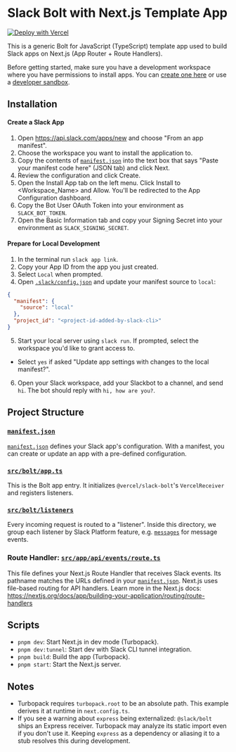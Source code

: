 # Slack Bolt with Next.js Template App

[![Deploy with Vercel](https://vercel.com/button)](https://vercel.com/new)

This is a generic Bolt for JavaScript (TypeScript) template app used to build Slack apps on Next.js (App Router + Route Handlers).

Before getting started, make sure you have a development workspace where you have permissions to install apps. You can [create one here](https://slack.com/create) or use a [developer sandbox](https://api.slack.com/developer-program).

## Installation

#### Create a Slack App

1. Open https://api.slack.com/apps/new and choose "From an app manifest".
2. Choose the workspace you want to install the application to.
3. Copy the contents of [`manifest.json`](./manifest.json) into the text box that says "Paste your manifest code here" (JSON tab) and click Next.
4. Review the configuration and click Create.
5. Open the Install App tab on the left menu. Click Install to <Workspace_Name> and Allow. You'll be redirected to the App Configuration dashboard.
6. Copy the Bot User OAuth Token into your environment as `SLACK_BOT_TOKEN`.
7. Open the Basic Information tab and copy your Signing Secret into your environment as `SLACK_SIGNING_SECRET`.

#### Prepare for Local Development

1. In the terminal run `slack app link`.
2. Copy your App ID from the app you just created.
3. Select `Local` when prompted.
4. Open [`.slack/config.json`](./.slack/config.json) and update your manifest source to `local`:
```json
{
  "manifest": {
    "source": "local"
  },
  "project_id": "<project-id-added-by-slack-cli>"
}
```
5. Start your local server using `slack run`. If prompted, select the workspace you'd like to grant access to. 
- Select `yes` if asked "Update app settings with changes to the local manifest?".

6. Open your Slack workspace, add your Slackbot to a channel, and send `hi`. The bot should reply with `hi, how are you?`.

## Project Structure

### [`manifest.json`](./manifest.json)

[`manifest.json`](./manifest.json) defines your Slack app's configuration. With a manifest, you can create or update an app with a pre-defined configuration.

### [`src/bolt/app.ts`](./src/bolt/app.ts)

This is the Bolt app entry. It initializes `@vercel/slack-bolt`'s `VercelReceiver` and registers listeners.

### [`src/bolt/listeners`](./src/bolt/listeners)

Every incoming request is routed to a "listener". Inside this directory, we group each listener by Slack Platform feature, e.g. [`messages`](./src/bolt/listeners/messages) for message events.

### Route Handler: [`src/app/api/events/route.ts`](./src/app/api/events/route.ts)

This file defines your Next.js Route Handler that receives Slack events. Its pathname matches the URLs defined in your [`manifest.json`](./manifest.json). Next.js uses file-based routing for API handlers. Learn more in the Next.js docs: https://nextjs.org/docs/app/building-your-application/routing/route-handlers

## Scripts

- `pnpm dev`: Start Next.js in dev mode (Turbopack).
- `pnpm dev:tunnel`: Start dev with Slack CLI tunnel integration.
- `pnpm build`: Build the app (Turbopack).
- `pnpm start`: Start the Next.js server.

## Notes

- Turbopack requires `turbopack.root` to be an absolute path. This example derives it at runtime in `next.config.ts`.
- If you see a warning about `express` being externalized: `@slack/bolt` ships an Express receiver. Turbopack may analyze its static import even if you don't use it. Keeping `express` as a dependency or aliasing it to a stub resolves this during development.
